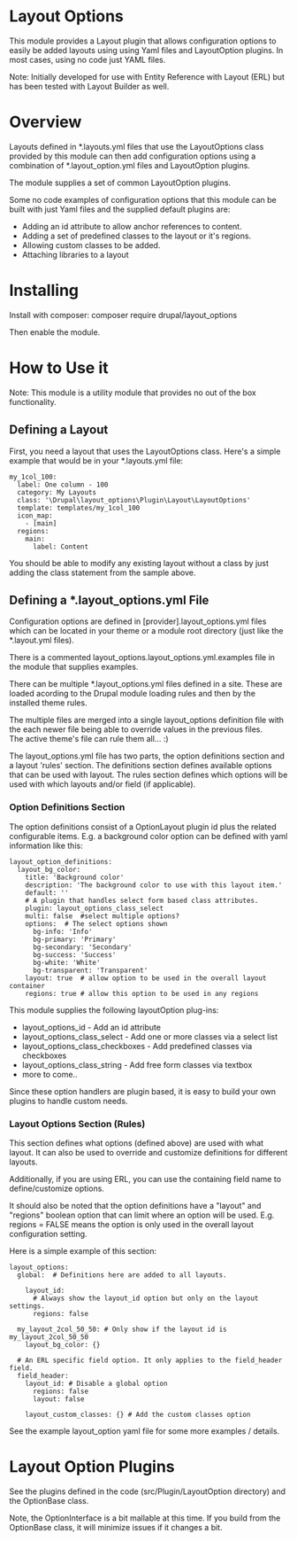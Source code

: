Layout Options
==============

This module provides a Layout plugin that allows configuration options to
easily be added layouts using using Yaml files and LayoutOption plugins. In
most cases, using no code just YAML files.

Note:  Initially developed for use with Entity Reference with Layout (ERL) 
       but has been tested with Layout Builder as well.

Overview
========

Layouts defined in *.layouts.yml files that use the LayoutOptions class 
provided by this module can then add configuration options using a combination 
of *.layout_option.yml files and LayoutOption plugins.

The module supplies a set of common LayoutOption plugins.

Some no code examples of configuration options that this module can be built 
with just Yaml files and the supplied default plugins are:

* Adding an id attribute to allow anchor references to content.
* Adding a set of predefined classes to the layout or it's regions.
* Allowing custom classes to be added.
* Attaching libraries to a layout

Installing
==========

Install with composer:
composer require drupal/layout_options

Then enable the module.

How to Use it
=============

Note: This module is a utility module that provides no out of the 
box functionality. 

Defining a Layout
-----------------

First, you need a layout that uses the LayoutOptions class.  Here's a simple 
example that would be in your *.layouts.yml file:

    my_1col_100:
      label: One column - 100
      category: My Layouts
      class: '\Drupal\layout_options\Plugin\Layout\LayoutOptions'
      template: templates/my_1col_100
      icon_map:
        - [main]
      regions:
        main:
          label: Content

You should be able to modify any existing layout without a class by just 
adding the class statement from the sample above.

Defining a *.layout_options.yml File
-------------------------------------

Configuration options are defined in [provider].layout_options.yml files which 
can be located in your theme or a module root directory (just like the 
*.layout.yml files).

There is a commented layout_options.layout_options.yml.examples file in the 
module that supplies examples.

There can be multiple *.layout_options.yml files defined in a site.  These are 
loaded acording to the Drupal module loading rules and then by the installed 
theme rules.

The multiple files are merged into a single layout_options definition file
with the each newer file being able to override values in the previous files.  
The active theme's file can rule them all... :)

The layout_options.yml file has two parts, the option definitions section and
a layout 'rules' section. The definitions section defines available options 
that can be used with layout. The rules section defines which options will be 
used with which layouts and/or field (if applicable).

### Option Definitions Section ###

The option definitions consist of a OptionLayout plugin id plus the related 
configurable items. E.g. a background color option can be defined with yaml 
information like this:

    layout_option_definitions:
      layout_bg_color:
        title: 'Background color'
        description: 'The background color to use with this layout item.'
        default: ''
        # A plugin that handles select form based class attributes.
        plugin: layout_options_class_select  
        multi: false  #select multiple options?
        options:  # The select options shown
          bg-info: 'Info'
          bg-primary: 'Primary'
          bg-secondary: 'Secondary'
          bg-success: 'Success'
          bg-white: 'White'
          bg-transparent: 'Transparent'
        layout: true  # allow option to be used in the overall layout container
        regions: true # allow this option to be used in any regions

This module supplies the following layoutOption plug-ins:

* layout_options_id - Add an id attribute
* layout_options_class_select - Add one or more classes via a select list
* layout_options_class_checkboxes - Add predefined classes via checkboxes
* layout_options_class_string - Add free form classes via textbox
* more to come..

Since these option handlers are plugin based, it is easy to build your own
plugins to handle custom needs.

### Layout Options Section (Rules) ###

This section defines what options (defined above) are used with what layout.
It can also be used to override and customize definitions for different layouts.

Additionally, if you are using ERL, you can use the containing field name to
define/customize options.

It should also be noted that the option definitions have a "layout" and 
"regions" boolean option that can limit where an option will be used.  E.g. 
regions = FALSE means the option is only used in the overall layout 
configuration setting.

Here is a simple example of this section:

    layout_options:
      global:  # Definitions here are added to all layouts.

        layout_id: 
          # Always show the layout_id option but only on the layout settings.
          regions: false

      my_layout_2col_50_50: # Only show if the layout id is my_layout_2col_50_50 
        layout_bg_color: {}

      # An ERL specific field option. It only applies to the field_header field.
      field_header: 
        layout_id: # Disable a global option
          regions: false
          layout: false
    
        layout_custom_classes: {} # Add the custom classes option

See the example layout_option yaml file for some more examples / details.

Layout Option Plugins
=====================

See the plugins defined in the code (src/Plugin/LayoutOption directory) and 
the OptionBase class.

Note, the OptionInterface is a bit mallable at this time.  If you build from 
the OptionBase class, it will minimize issues if it changes a bit.
